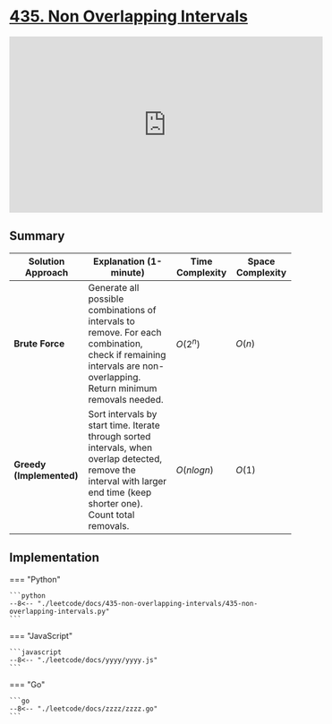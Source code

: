 # [435. Non Overlapping Intervals](https://leetcode.com/problems/non-overlapping-intervals)

<iframe width="560" height="315" src="https://www.youtube.com/embed/nONCGxWoUfM?si=_CcQl2nU47fxboau" title="YouTube video player" frameborder="0" allow="accelerometer; autoplay; clipboard-write; encrypted-media; gyroscope; picture-in-picture; web-share" referrerpolicy="strict-origin-when-cross-origin" allowfullscreen></iframe>

## Summary

| **Solution Approach** | **Explanation (1-minute)** | **Time Complexity** | **Space Complexity** |
| --------------------- | -------------------------- | ------------------- | -------------------- |
| **Brute Force**       | Generate all possible combinations of intervals to remove. For each combination, check if remaining intervals are non-overlapping. Return minimum removals needed. | $O(2^n)$ | $O(n)$ |
| **Greedy (Implemented)** | Sort intervals by start time. Iterate through sorted intervals, when overlap detected, remove the interval with larger end time (keep shorter one). Count total removals. | $O(n log n)$ | $O(1)$ |


## Implementation

=== "Python"

    ```python
    --8<-- "./leetcode/docs/435-non-overlapping-intervals/435-non-overlapping-intervals.py"
    ```

=== "JavaScript"

    ```javascript
    --8<-- "./leetcode/docs/yyyy/yyyy.js"
    ```

=== "Go"

    ```go
    --8<-- "./leetcode/docs/zzzz/zzzz.go"
    ```
